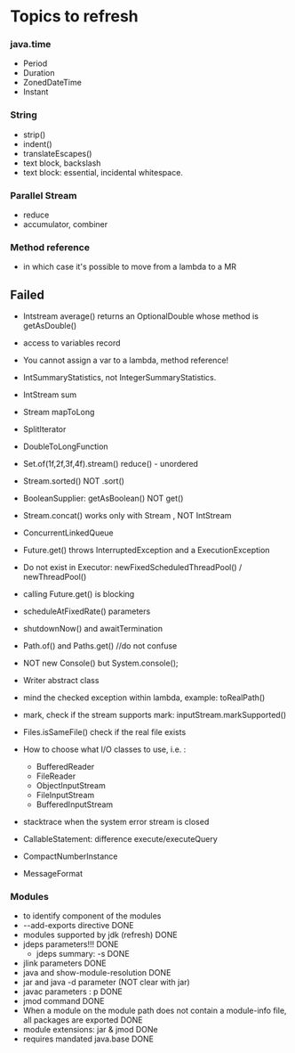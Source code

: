 # Topics to refresh
### java.time
- Period
- Duration
- ZonedDateTime
- Instant

###  String
- strip()
- indent()
- translateEscapes()
- text block, backslash
- text block: essential, incidental whitespace.

### Parallel Stream
- reduce
- accumulator, combiner
### Method reference
- in which case it's possible to move from a lambda to a MR

## Failed
- Intstream average() returns an OptionalDouble whose method is getAsDouble()
- access to variables record
- You cannot assign a var to a lambda, method reference!
- IntSummaryStatistics, not IntegerSummaryStatistics.
- IntStream sum
- Stream<Long> mapToLong
- SplitIterator
- DoubleToLongFunction
- Set.of(1f,2f,3f,4f).stream() reduce() - unordered
- Stream.sorted() NOT .sort()
- BooleanSupplier: getAsBoolean() NOT get()
- Stream.concat() works only with Stream , NOT IntStream

- ConcurrentLinkedQueue
- Future.get() throws  InterruptedException and a  ExecutionException
- Do not exist in Executor: newFixedScheduledThreadPool() / newThreadPool()
- calling Future.get() is blocking
- scheduleAtFixedRate() parameters
- shutdownNow() and awaitTermination

- Path.of() and Paths.get() //do not confuse
- NOT new Console() but System.console();
- Writer abstract class
- mind the checked exception within lambda, example: toRealPath()
- mark, check if the stream supports mark: inputStream.markSupported()
- Files.isSameFile() check if the real file exists
- How to choose what I/O classes to use, i.e. :
    - BufferedReader
    - FileReader
    - ObjectInputStream
    - FileInputStream
    - BufferedInputStream
- stacktrace when the system error stream is closed

- CallableStatement: difference execute/executeQuery

- CompactNumberInstance
- MessageFormat
### Modules
- to identify component of the modules
- --add-exports  directive  DONE
- modules supported by jdk (refresh)  DONE
- jdeps parameters!!!  DONE
  - jdeps summary: -s  DONE
- jlink parameters  DONE
- java and show-module-resolution  DONE
- jar and java -d parameter  (NOT clear with jar)
- javac parameters : p  DONE
- jmod command   DONE
- When a module on the module path does not contain a module-info file, all packages are exported DONE
- module extensions: jar & jmod  DONe
- requires mandated java.base  DONE